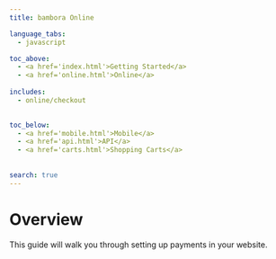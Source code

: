 ```yaml
---
title: bambora Online

language_tabs:
  - javascript

toc_above:
  - <a href='index.html'>Getting Started</a>
  - <a href='online.html'>Online</a>
  
includes:
  - online/checkout

  
toc_below:
  - <a href='mobile.html'>Mobile</a>
  - <a href='api.html'>API</a>
  - <a href='carts.html'>Shopping Carts</a>
  
  
search: true
---
```

# Overview
This guide will walk you through setting up payments in your website.